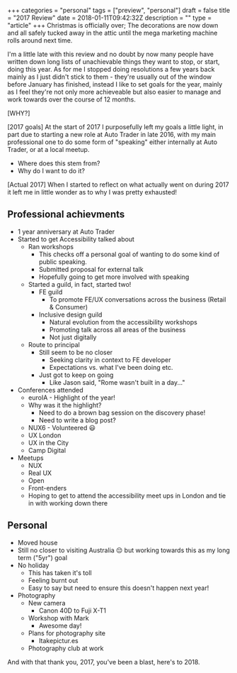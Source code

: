 +++
categories = "personal"
tags = ["preview", "personal"]
draft = false
title = "2017 Review"
date = 2018-01-11T09:42:32Z
description = ""
type = "article"
+++
Christmas is officially over; The decorations are now down and all safely tucked away in the attic until the mega marketing machine rolls around next time.

I'm a little late with this review and no doubt by now many people have written down long lists of unachievable things they want to stop, or start, doing this year. As for me I stopped doing resolutions a few years back mainly as I just didn't stick to them - they're usually out of the window before January has finished, instead I like to set goals for the year, mainly as I feel they're not only more achieveable but also easier to manage and work towards over the course of 12 months.

[WHY?]

[2017 goals]
At the start of 2017 I purposefully left my goals a little light, in part due to starting a new role at Auto Trader in late 2016, with my main professional one to do some form of "speaking" either internally at Auto Trader, or at a local meetup.

* Where does this stem from?
* Why do I want to do it?

[Actual 2017]
When I started to reflect on what actually went on during 2017 it left me in little wonder as to why I was pretty exhausted!

## Professional achievments
* 1 year anniversary at Auto Trader
* Started to get Accessibility talked about
    * Ran workshops
        * This checks off a personal goal of wanting to do some kind of public speaking.
        * Submitted proposal for external talk
        * Hopefully going to get more involved with speaking
    * Started a guild, in fact, started two!
        * FE guild
            * To promote FE/UX conversations across the business (Retail & Consumer)
        * Inclusive design guild
            * Natural evolution from the accessibility workshops
            * Promoting talk across all areas of the business
            * Not just digitally
    * Route to principal
        * Still seem to be no closer
            * Seeking clarity in context to FE developer
            * Expectations vs. what I've been doing etc.
        * Just got to keep on going
            * Like Jason said, "Rome wasn't built in a day..."
* Conferences attended
    * euroIA - Highlight of the year!
	* Why was it the highlight?
        * Need to do a brown bag session on the discovery phase!
        * Need to write a blog post?
    * NUX6 - Volunteered 😃
    * UX London
    * UX in the City
    * Camp Digital
* Meetups
    * NUX
    * Real UX
    * Open
    * Front-enders
    * Hoping to get to attend the accessibility meet ups in London and tie in with working down there

## Personal
* Moved house
* Still no closer to visiting Australia 😔 but working towards this as my long term ("5yr") goal
* No holiday
    * This has taken it's toll
    * Feeling burnt out
    * Easy to say but need to ensure this doesn't happen next year!
* Photography
    * New camera
        * Canon 40D to Fuji X-T1
    * Workshop with Mark
        * Awesome day!
    * Plans for photography site
        * Itakepictur.es
    * Photography club at work

And with that thank you, 2017, you've been a blast, here's to 2018.
